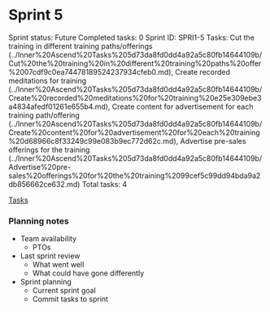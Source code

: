 # Sprint 5

Sprint status: Future
Completed tasks: 0
Sprint ID: SPRI1-5
Tasks: Cut the training in different training paths/offerings  (../Inner%20Ascend%20Tasks%205d73da8fd0dd4a92a5c80fb14644109b/Cut%20the%20training%20in%20different%20training%20paths%20offer%2007cdf9c0ea74478189524237934cfeb0.md), Create recorded meditations for training (../Inner%20Ascend%20Tasks%205d73da8fd0dd4a92a5c80fb14644109b/Create%20recorded%20meditations%20for%20training%20e25e309ebe3a4834afedf01261e655b4.md), Create content for advertisement for each training path/offering (../Inner%20Ascend%20Tasks%205d73da8fd0dd4a92a5c80fb14644109b/Create%20content%20for%20advertisement%20for%20each%20training%20d68966c8f33249c99e083b9ec772d62c.md), Advertise pre-sales offerings for the training (../Inner%20Ascend%20Tasks%205d73da8fd0dd4a92a5c80fb14644109b/Advertise%20pre-sales%20offerings%20for%20the%20training%2099cef5c99dd94bda9a2db856662ce632.md)
Total tasks: 4

[Tasks](Sprint%205%20268617032d39445c990fbf43f860f4a3/Tasks%209d088d466e4741bd9afff60a9f172ab1.csv)

### **Planning notes**

- Team availability
    - PTOs
- Last sprint review
    - What went well
    - What could have gone differently
- Sprint planning
    - Current sprint goal
    - Commit tasks to sprint